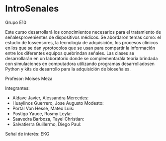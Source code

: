 # IntroSenales
Grupo E10

Este curso desarrollará los conocimientos necesarios para el tratamiento de señalesprovenientes de dispositivos médicos. Se abordaron temas como: el estudio de lossensores, la tecnología de adquisición, los procesos clínicos en los que se dan yprotocolos que se usan para compartir la información entre los diferentes equipos quebrindan señales. Las clases se desarrollarán en un laboratorio donde se complementarála teoría brindada con simulaciones en computadora utilizando programas desarrolladosen Python y kits de desarrollo para la adquisición de bioseñales.

Profesor: Moises Meza

Integrantes:
- Aldave Javier, Alessandra Mercedes: 
- Huaylinos Guerrero, Jose Augusto Modesto: 
- Portal Von Hesse, Mateo Luis: 
- Postigo Yauce, Rosmy Leyla: 
- Saavedra Barboza, Tayel Christian: 
- Salvatierra Guillermo, Diego Paul: 

Señal de interés: EKG
